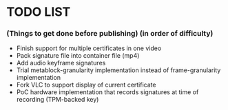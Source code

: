 # TODO LIST
### (Things to get done before publishing) (in order of difficulty)
* Finish support for multiple certificates in one video
* Pack signature file into container file (mp4)
* Add audio keyframe signatures
* Trial metablock-granularity implementation instead of frame-granularity implementation
* Fork VLC to support display of current certificate
* PoC hardware implementation that records signatures at time of recording (TPM-backed key)

